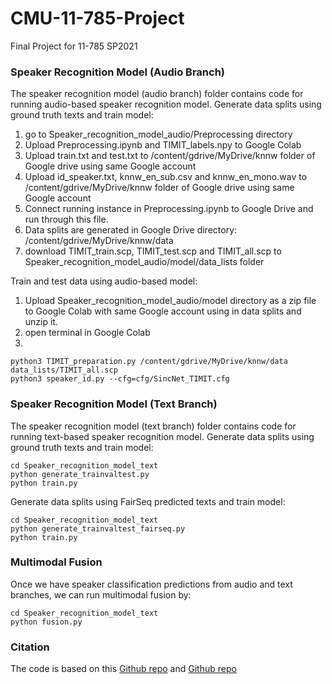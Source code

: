 # CMU-11-785-Project
Final Project for 11-785 SP2021


### Speaker Recognition Model (Audio Branch)
The speaker recognition model (audio branch) folder contains code for running audio-based speaker recognition model.
Generate data splits using ground truth texts and train model:
1. go to Speaker_recognition_model_audio/Preprocessing directory
2. Upload Preprocessing.ipynb and TIMIT_labels.npy to Google Colab
3. Upload train.txt and test.txt to /content/gdrive/MyDrive/knnw folder of Google drive using same Google account
4. Upload id_speaker.txt, knnw_en_sub.csv and knnw_en_mono.wav to /content/gdrive/MyDrive/knnw folder of Google drive using same Google account
5. Connect running instance in Preprocessing.ipynb to Google Drive and run through this file.
6. Data splits are generated in Google Drive directory: /content/gdrive/MyDrive/knnw/data
7. download TIMIT_train.scp, TIMIT_test.scp and TIMIT_all.scp to Speaker_recognition_model_audio/model/data_lists folder

Train and test data using audio-based model:
1. Upload Speaker_recognition_model_audio/model directory as a zip file to Google Colab with same Google account using in data splits and unzip it.
2. open terminal in Google Colab
3. 
```
python3 TIMIT_preparation.py /content/gdrive/MyDrive/knnw/data data_lists/TIMIT_all.scp
python3 speaker_id.py --cfg=cfg/SincNet_TIMIT.cfg
```

### Speaker Recognition Model (Text Branch)
The speaker recognition model (text branch) folder contains code for running text-based speaker recognition model.
Generate data splits using ground truth texts and train model:
```
cd Speaker_recognition_model_text
python generate_trainvaltest.py
python train.py
```
Generate data splits using FairSeq predicted texts and train model:
```
cd Speaker_recognition_model_text
python generate_trainvaltest_fairseq.py
python train.py
```
### Multimodal Fusion
Once we have speaker classification predictions from audio and text branches, we can run multimodal fusion by:
```
cd Speaker_recognition_model_text
python fusion.py
```
### Citation
The code is based on this [Github repo](https://github.com/FernandoLpz/Text-Classification-CNN-PyTorch) and [Github repo](https://github.com/mravanelli/SincNet)
